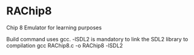 # RAChip8
Chip 8 Emulator for learning purposes

Build command uses gcc. -lSDL2 is mandatory to link the SDL2 library to compilation
gcc RAChip8.c -o RAChip8 -lSDL2
